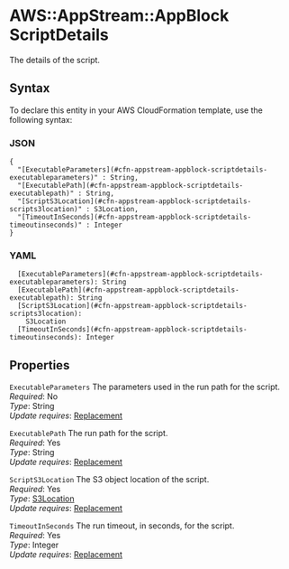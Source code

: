 # AWS::AppStream::AppBlock ScriptDetails<a name="aws-properties-appstream-appblock-scriptdetails"></a>

The details of the script\.

## Syntax<a name="aws-properties-appstream-appblock-scriptdetails-syntax"></a>

To declare this entity in your AWS CloudFormation template, use the following syntax:

### JSON<a name="aws-properties-appstream-appblock-scriptdetails-syntax.json"></a>

```
{
  "[ExecutableParameters](#cfn-appstream-appblock-scriptdetails-executableparameters)" : String,
  "[ExecutablePath](#cfn-appstream-appblock-scriptdetails-executablepath)" : String,
  "[ScriptS3Location](#cfn-appstream-appblock-scriptdetails-scripts3location)" : S3Location,
  "[TimeoutInSeconds](#cfn-appstream-appblock-scriptdetails-timeoutinseconds)" : Integer
}
```

### YAML<a name="aws-properties-appstream-appblock-scriptdetails-syntax.yaml"></a>

```
  [ExecutableParameters](#cfn-appstream-appblock-scriptdetails-executableparameters): String
  [ExecutablePath](#cfn-appstream-appblock-scriptdetails-executablepath): String
  [ScriptS3Location](#cfn-appstream-appblock-scriptdetails-scripts3location):
    S3Location
  [TimeoutInSeconds](#cfn-appstream-appblock-scriptdetails-timeoutinseconds): Integer
```

## Properties<a name="aws-properties-appstream-appblock-scriptdetails-properties"></a>

`ExecutableParameters` <a name="cfn-appstream-appblock-scriptdetails-executableparameters"></a>
The parameters used in the run path for the script\.  
_Required_: No  
_Type_: String  
_Update requires_: [Replacement](https://docs.aws.amazon.com/AWSCloudFormation/latest/UserGuide/using-cfn-updating-stacks-update-behaviors.html#update-replacement)

`ExecutablePath` <a name="cfn-appstream-appblock-scriptdetails-executablepath"></a>
The run path for the script\.  
_Required_: Yes  
_Type_: String  
_Update requires_: [Replacement](https://docs.aws.amazon.com/AWSCloudFormation/latest/UserGuide/using-cfn-updating-stacks-update-behaviors.html#update-replacement)

`ScriptS3Location` <a name="cfn-appstream-appblock-scriptdetails-scripts3location"></a>
The S3 object location of the script\.  
_Required_: Yes  
_Type_: [S3Location](aws-properties-appstream-appblock-s3location.md)  
_Update requires_: [Replacement](https://docs.aws.amazon.com/AWSCloudFormation/latest/UserGuide/using-cfn-updating-stacks-update-behaviors.html#update-replacement)

`TimeoutInSeconds` <a name="cfn-appstream-appblock-scriptdetails-timeoutinseconds"></a>
The run timeout, in seconds, for the script\.  
_Required_: Yes  
_Type_: Integer  
_Update requires_: [Replacement](https://docs.aws.amazon.com/AWSCloudFormation/latest/UserGuide/using-cfn-updating-stacks-update-behaviors.html#update-replacement)
